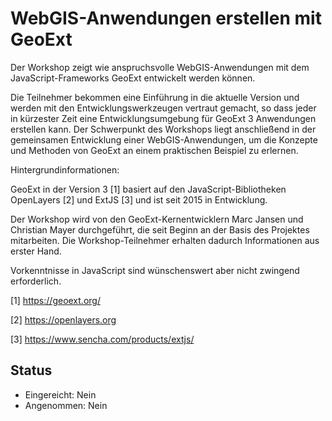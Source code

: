 
# WebGIS-Anwendungen erstellen mit GeoExt

Der Workshop zeigt wie anspruchsvolle WebGIS-Anwendungen mit dem
JavaScript-Frameworks GeoExt entwickelt werden können.

Die Teilnehmer bekommen eine Einführung in die aktuelle Version und werden mit den Entwicklungswerkzeugen vertraut gemacht, so dass jeder in kürzester Zeit eine Entwicklungsumgebung für GeoExt 3 Anwendungen erstellen kann. Der Schwerpunkt des Workshops liegt anschließend in der gemeinsamen Entwicklung einer WebGIS-Anwendungen, um die Konzepte und Methoden von GeoExt an einem praktischen Beispiel zu erlernen.

Hintergrundinformationen:

GeoExt in der Version 3 [1] basiert auf den JavaScript-Bibliotheken OpenLayers [2] und ExtJS [3] und ist seit 2015 in Entwicklung.

Der Workshop wird von den GeoExt-Kernentwicklern Marc Jansen und Christian Mayer durchgeführt, die seit Beginn an der Basis des Projektes mitarbeiten. Die Workshop-Teilnehmer erhalten dadurch Informationen aus erster Hand.

Vorkenntnisse in JavaScript sind wünschenswert aber nicht zwingend erforderlich.

[1] https://geoext.org/

[2] https://openlayers.org

[3] https://www.sencha.com/products/extjs/


## Status
  - Eingereicht: Nein
  - Angenommen: Nein
